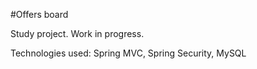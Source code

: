 #Offers board

Study project. Work in progress.

Technologies used: Spring MVC, Spring Security, MySQL
